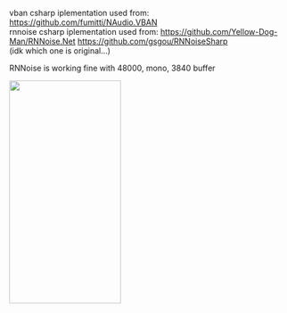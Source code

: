 vban csharp iplementation used from: https://github.com/fumitti/NAudio.VBAN \
rnnoise csharp iplementation used from:
https://github.com/Yellow-Dog-Man/RNNoise.Net
https://github.com/gsgou/RNNoiseSharp \
(idk which one is original...)

RNNoise is working fine with 48000, mono, 3840 buffer

<img src="https://github.com/defectly/OpenTalkie/assets/152208001/13d8ef89-4202-4edb-aa2b-d12e9876fe30" width="200" height="400" />
